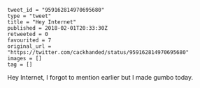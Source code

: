 ```
tweet_id = "959162814970695680"
type = "tweet"
title = "Hey Internet"
published = 2018-02-01T20:33:30Z
retweeted = 0
favourited = 7
original_url = "https://twitter.com/cackhanded/status/959162814970695680"
images = []
tag = []
```

Hey Internet, I forgot to mention earlier but I made gumbo today.